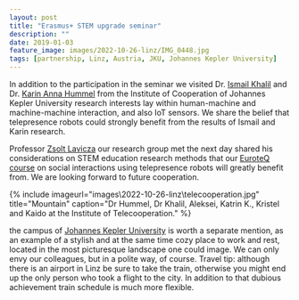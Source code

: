 ```yaml
---
layout: post
title: "Erasmus+ STEM upgrade seminar"
description: ""
date: 2019-01-03
feature_image: images/2022-10-26-linz/IMG_0448.jpg
tags: [partnership, Linz, Austria, JKU, Johannes Kepler University]
---
```


In addition to the participation in the seminar we visited Dr. [Ismail Khalil](https://www.researchgate.net/profile/Ismail-Khalil-6) and Dr. [Karin Anna Hummel](https://www.researchgate.net/profile/Karin-Hummel-3) from the Institute of Cooperation of Johannes Kepler University research interests lay within human-machine and machine-machine interaction, and also IoT sensors.
We share the belief that telepresence robots could strongly benefit from the results of Ismail and Karin research.

Professor [Zsolt Lavicza](https://www.researchgate.net/profile/Zsolt-Lavicza) our research group met the next day shared his considerations on STEM education research methods that our [EuroteQ course](documents\Enhancing-Social-Interaction-in-Education-and-Business-by-using-Telepresence-Robots-ICY0032.pdf) on social interactions using telepresence robots will greatly benefit from. We are looking forward to future cooperation.

<!--more-->

{% include imageurl="images\2022-10-26-linz\telecooperation.jpg" title="Mountain" caption="Dr Hummel, Dr Khalil, Aleksei, Katrin K., Kristel and Kaido at the Institute of Telecooperation." %}

the campus of [Johannes Kepler University](https://www.jku.at/en) is worth a separate mention, as an example of a stylish and at the same time cozy place to work and rest, located in the most picturesque landscape one could image. We can only envy our colleagues, but in a polite way, of course.
Travel tip: although there is an airport in Linz be sure to take the train, otherwise you might end up the only person who took a flight to the city. In addition to that dubious achievement train schedule is much more flexible.